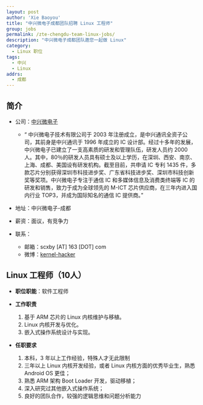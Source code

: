 ```yaml
---
layout: post
author: 'Xie Baoyou'
title: "中兴微电子成都团队招聘 Linux 工程师"
group: jobs
permalink: /zte-chengdu-team-linux-jobs/
description: "中兴微电子成都团队邀您一起做 Linux"
category:
  - Linux 职位
tags:
  - 中兴
  - Linux
addrs:
  - 成都
---
```


## 简介

* 公司：[中兴微电子](http://zxic.zte.com.cn/)
  * “ 中兴微电子技术有限公司于 2003 年注册成立，是中兴通讯全资子公司，其前身是中兴通讯于 1996 年成立的 IC 设计部。经过十多年的发展，中兴微电子已建立了一支高素质的研发和管理队伍，研发人员约 2000 人。其中，80％的研发人员具有硕士及以上学历，在深圳、西安、南京、上海、成都、美国设有研发机构。截至目前，共申请 IC 专利 1435 件，多款芯片分别获得深圳市科技进步奖、广东省科技进步奖、深圳市科技创新奖等奖项。中兴微电子专注于通信 IC 和多媒体信息及消费类终端等 IC 的研发和销售，致力于成为全球领先的 M-ICT 芯片供应商，在三年内进入国内行业 TOP3，并成为国际知名的通信 IC 提供商。”

* 地址：中兴微电子-成都

* 薪资：面议，有竞争力

* 联系：
  * 邮箱：scxby [AT] 163 [DOT] com
  * 微博：[kernel-hacker](http://weibo.com/u/2472448382)

## Linux 工程师（10人）

* __职位职能__：软件工程师
* __工作职责__

  1. 基于 ARM 芯片的 Linux 内核维护与移植。
  2. Linux 内核开发与优化。
  3. 嵌入式操作系统设计与实现。

* __任职要求__

  1. 本科，3 年以上工作经验，特殊人才无此限制
  2. 三年以上 Linux 内核开发经验，或者 Linux 内核方面的优秀毕业生，熟悉 Android OS 更佳；
  3. 熟悉 ARM 架构 Boot Loader 开发，驱动移植；
  4. 深入研究过其他嵌入式操作系统；
  5. 良好的团队合作，较强的逻辑思维和问题分析能力
